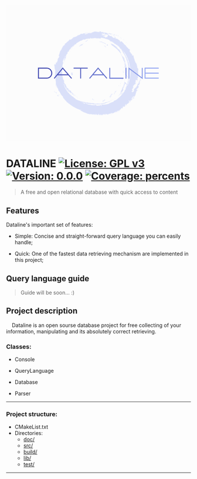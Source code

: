 
![logo](doc/images/logo.png)


# DATALINE [![License: GPL v3](https://img.shields.io/badge/License-GPLv3-blue.svg)](https://www.gnu.org/licenses/gpl-3.0) [![Version: 0.0.0](https://img.shields.io/badge/Version-0.0.0-blueviolet)]() [![Coverage: percents](https://img.shields.io/badge/Coverage-0%25-yellowgreen)]()

>
>   A free and open relational database with quick access to content
>


## Features 

Dataline's important set of features:

- Simple: Concise and straight-forward query language you can easily handle;

- Quick: One of the fastest data retrieving mechanism are implemented in this project;


## Query language guide

> Guide will be soon... :)


## Project description

&#160;&#160;&#160;&#160;Dataline is an open sourse database project for free collecting of your information, manipulating and its absolutely correct retrieving.

### Classes:

- Console

- QueryLanguage

- Database

- Parser

--- 

### Project structure:


- CMakeList.txt
- Directories:
    - [doc/](doc)
    - [src/](src)
    - [build/](build)
    - [lib/](lib)
    - [test/](test)

--- 
